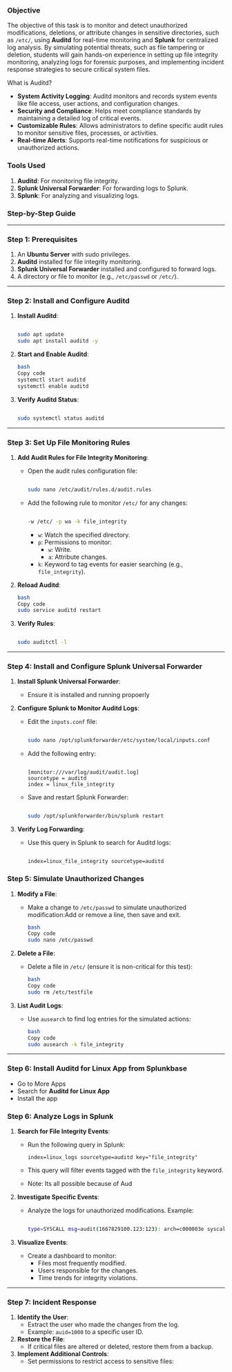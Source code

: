 ### Objective

The objective of this task is to monitor and detect unauthorized modifications, deletions, or attribute changes in sensitive directories, such as `/etc/`, using **Auditd** for real-time monitoring and **Splunk** for centralized log analysis. By simulating potential threats, such as file tampering or deletion, students will gain hands-on experience in setting up file integrity monitoring, analyzing logs for forensic purposes, and implementing incident response strategies to secure critical system files.

What is Auditd?

- **System Activity Logging**: Auditd monitors and records system events like file access, user actions, and configuration changes.
- **Security and Compliance**: Helps meet compliance standards by maintaining a detailed log of critical events.
- **Customizable Rules**: Allows administrators to define specific audit rules to monitor sensitive files, processes, or activities.
- **Real-time Alerts**: Supports real-time notifications for suspicious or unauthorized actions.

### **Tools Used**

1. **Auditd**: For monitoring file integrity.
2. **Splunk Universal Forwarder**: For forwarding logs to Splunk.
3. **Splunk**: For analyzing and visualizing logs.

### **Step-by-Step Guide**

---

### **Step 1: Prerequisites**

1. An **Ubuntu Server** with sudo privileges.
2. **Auditd** installed for file integrity monitoring.
3. **Splunk Universal Forwarder** installed and configured to forward logs.
4. A directory or file to monitor (e.g., `/etc/passwd` or `/etc/`).

---

### **Step 2: Install and Configure Auditd**

1. **Install Auditd**:
    
    ```bash
    
    sudo apt update
    sudo apt install auditd -y
    
    ```
    
2. **Start and Enable Auditd**:
    
    ```bash
    bash
    Copy code
    systemctl start auditd
    systemctl enable auditd
    
    ```
    
3. **Verify Auditd Status**:
    
    ```bash
    
    sudo systemctl status auditd
    
    ```
    

---

### **Step 3: Set Up File Monitoring Rules**

1. **Add Audit Rules for File Integrity Monitoring**:
    - Open the audit rules configuration file:
        
        ```bash
        
        sudo nano /etc/audit/rules.d/audit.rules
        
        ```
        
    - Add the following rule to monitor `/etc/` for any changes:
        
        ```bash
        
        -w /etc/ -p wa -k file_integrity
        
        ```
        
        - `w`: Watch the specified directory.
        - `p`: Permissions to monitor:
            - `w`: Write.
            - `a`: Attribute changes.
        - `k`: Keyword to tag events for easier searching (e.g., `file_integrity`).
2. **Reload Auditd**:
    
    ```bash
    bash
    Copy code
    sudo service auditd restart
    
    ```
    
3. **Verify Rules**:
    
    ```bash
    
    sudo auditctl -l
    
    ```
    

---

### **Step 4: Install and Configure Splunk Universal Forwarder**

1. **Install Splunk Universal Forwarder**:
    - Ensure it is installed and running propoerly
2. **Configure Splunk to Monitor Auditd Logs**:
    - Edit the `inputs.conf` file:
        
        ```bash
        
        sudo nano /opt/splunkforwarder/etc/system/local/inputs.conf
        
        ```
        
    - Add the following entry:
        
        ```
        
        [monitor:///var/log/audit/audit.log]
        sourcetype = auditd
        index = linux_file_integrity
        
        ```
        
    - Save and restart Splunk Forwarder:
        
        ```bash
        
        sudo /opt/splunkforwarder/bin/splunk restart
        
        ```
        
3. **Verify Log Forwarding**:
    - Use this query in Splunk to search for Auditd logs:
        
        ```
        
        index=linux_file_integrity sourcetype=auditd
        
        ```
        

### **Step 5: Simulate Unauthorized Changes**

1. **Modify a File**:
    - Make a change to `/etc/passwd` to simulate unauthorized modification:Add or remove a line, then save and exit.
        
        ```bash
        bash
        Copy code
        sudo nano /etc/passwd
        
        ```
        
2. **Delete a File**:
    - Delete a file in `/etc/` (ensure it is non-critical for this test):
        
        ```bash
        bash
        Copy code
        sudo rm /etc/testfile
        
        ```
        
3. **List Audit Logs**:
    - Use `ausearch` to find log entries for the simulated actions:
        
        ```bash
        bash
        Copy code
        sudo ausearch -k file_integrity
        
        ```
        

---

### **Step 6: Install Auditd for Linux App from Splunkbase**

- Go to More Apps
- Search for **Auditd for Linux App**
- Install the app

### **Step 6: Analyze Logs in Splunk**

1. **Search for File Integrity Events**:
    - Run the following query in Splunk:
        
        ```
        index=linux_logs sourcetype=auditd key="file_integrity"
        ```
        
    - This query will filter events tagged with the `file_integrity` keyword.
    - Note: Its all possible because of Aud
2. **Investigate Specific Events**:
    - Analyze the logs for unauthorized modifications. Example:
        
        ```bash
        
        type=SYSCALL msg=audit(1667829100.123:123): arch=c000003e syscall=2 success=yes exit=0 a0=7ffc12345 a1=80400 a2=1 items=2 ppid=2345 pid=4567 auid=1000 uid=0 gid=0 euid=0
        ```
        
3. **Visualize Events**:
    - Create a dashboard to monitor:
        - Files most frequently modified.
        - Users responsible for the changes.
        - Time trends for integrity violations.

---

### **Step 7: Incident Response**

1. **Identify the User**:
    - Extract the user who made the changes from the log.
    - Example: `auid=1000` to a specific user ID.
2. **Restore the File**:
    - If critical files are altered or deleted, restore them from a backup.
3. **Implement Additional Controls**:
    - Set permissions to restrict access to sensitive files:
